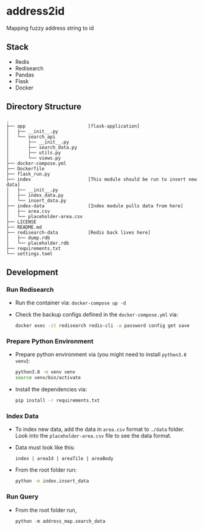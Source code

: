 # address2id
Mapping fuzzy address string to id

## Stack
* Redis
* Redisearch
* Pandas
* Flask
* Docker


## Directory Structure
```
.
├── app                       [flask-application]
│   ├── __init__.py
│   └── search_api
│       ├── __init__.py
│       ├── search_data.py
│       ├── utils.py
│       └── views.py
├── docker-compose.yml
├── Dockerfile
├── flask_run.py
├── index                     [This module should be run to insert new data]
│   ├── __init__.py
│   ├── index_data.py
│   └── insert_data.py
├── index-data                [Index module pulls data from here]
│   ├── area.csv
│   └── placeholder-area.csv
├── LICENSE
├── README.md
├── redisearch-data           [Redis back lives here]
│   ├── dump.rdb
│   └── placeholder.rdb
├── requirements.txt
└── settings.toml
```

## Development

### Run Redisearch
* Run the container via:
    `docker-compose up -d`

* Check the backup configs defined in the `docker-compose.yml` via:

    ```bash
    docker exec -it redisearch redis-cli -a password config get save
    ```

### Prepare Python Environment
* Prepare python environment via (you might need to install `python3.8 venv`):

    ```bash
    python3.8 -m venv venv
    source venv/bin/activate
    ```

* Install the dependencies via:
    ```bash
    pip install -r requirements.txt
    ```

### Index Data
* To index new data, add the data in `area.csv` format to `./data` folder. Look into the `placeholder-area.csv` file to see the data format.

* Data must look like this:
    ```csv
    index | areaId | areaTile | areaBody
    ```

* From the root folder run:
    ```bash
    python -m index.insert_data
    ```

### Run Query
* From the root folder run,
    ```python
    python -m address_map.search_data
    ```
